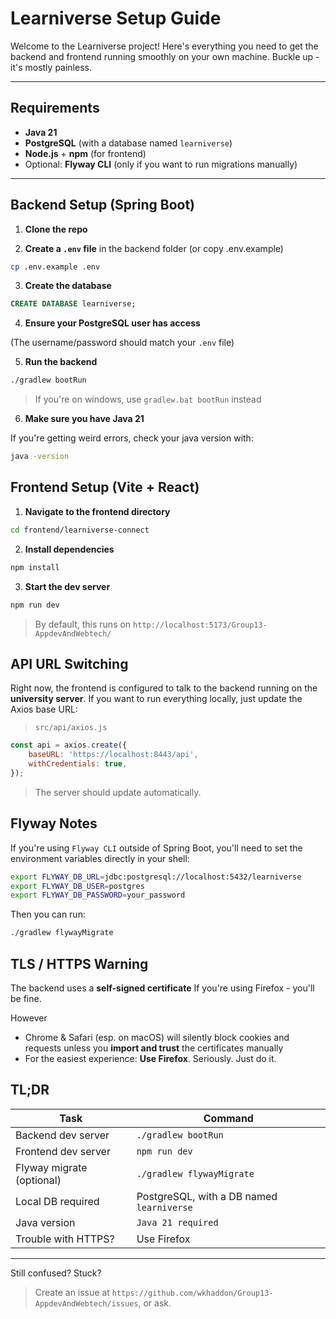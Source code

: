 # Learniverse Setup Guide

Welcome to the Learniverse project!
Here's everything you need to get the backend and frontend running smoothly on your own machine. Buckle up - it's mostly painless.

---

## Requirements

- **Java 21**
- **PostgreSQL** (with a database named `learniverse`)
- **Node.js** + **npm** (for frontend)
- Optional: **Flyway CLI** (only if you want to run migrations manually)

---

## Backend Setup (Spring Boot)

1. **Clone the repo**

2. **Create a `.env` file** in the backend folder (or copy .env.example)

```bash
cp .env.example .env
```

3. **Create the database**

```sql
CREATE DATABASE learniverse;
```

4. **Ensure your PostgreSQL user has access**

(The username/password should match your `.env` file)

5. **Run the backend**

```bash
./gradlew bootRun
```

> If you're on windows, use `gradlew.bat bootRun` instead

6. **Make sure you have Java 21**

If you're getting weird errors, check your java version with:

```bash
java -version
```


## Frontend Setup (Vite + React)

1. **Navigate to the frontend directory**

```bash
cd frontend/learniverse-connect
```

2. **Install dependencies**

```bash
npm install
```

3. **Start the dev server**

```bash
npm run dev
```

> By default, this runs on `http://localhost:5173/Group13-AppdevAndWebtech/`

## API URL Switching

Right now, the frontend is configured to talk to the backend running on the **university server**. If you want to run everything locally, just update the Axios base URL:

> `src/api/axios.js`
```js
const api = axios.create({
	baseURL: 'https://localhost:8443/api',
	withCredentials: true,
});
```

> The server should update automatically.

## Flyway Notes

If you're using `Flyway CLI` outside of Spring Boot, you'll need to set the environment variables directly in your shell:

```bash
export FLYWAY_DB_URL=jdbc:postgresql://localhost:5432/learniverse
export FLYWAY_DB_USER=postgres
export FLYWAY_DB_PASSWORD=your_password
```

Then you can run:

```bash
./gradlew flywayMigrate
```

## TLS / HTTPS Warning

The backend uses a **self-signed certificate** If you're using Firefox - you'll be fine.

However
- Chrome & Safari (esp. on macOS) will silently block cookies and requests unless you **import and trust** the certificates manually
- For the easiest experience: **Use Firefox**. Seriously. Just do it.

## TL;DR

 **Task**                 | **Command**
--------------------------|-------------------------------------------
Backend dev server        | `./gradlew bootRun`
Frontend dev server       | `npm run dev`
Flyway migrate (optional) | `./gradlew flywayMigrate`
Local DB required         | PostgreSQL, with a DB named `learniverse`
Java version              | `Java 21 required`
Trouble with HTTPS?       | Use Firefox

---

Still confused? Stuck?

> Create an issue at `https://github.com/wkhaddon/Group13-AppdevAndWebtech/issues`, or ask.
